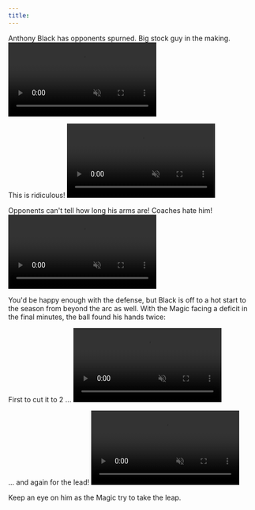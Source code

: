 ```yaml
---
title:
---
```

Anthony Black has opponents spurned. Big stock guy in the making.
<video loop controls muted>
<source src="https://videos.nba.com/nba/pbp/media/2024/10/28/0022400102/234/6b526608-84b9-f45d-87c1-eb857d5bbf50_1280x720.mp4" type="video/mp4">
</video>

This is ridiculous!
<video loop controls muted>
<source src="https://videos.nba.com/nba/pbp/media/2024/10/28/0022400102/479/09bdb620-a0cc-a8ce-2fe3-aef480bb2f30_1280x720.mp4" type="video/mp4">
</video>

Opponents can't tell how long his arms are! Coaches hate him!
<video loop controls muted>
<source src="https://videos.nba.com/nba/pbp/media/2024/10/28/0022400102/572/922cc698-8e7c-7ae3-edb5-63ad29fbf1ac_1280x720.mp4" type="video/mp4">
</video>

You'd be happy enough with the defense, but Black is off to a hot start to the season from beyond the arc as well. With the Magic facing a deficit in the final minutes, the ball found his hands twice:

First to cut it to 2 ...
<video loop controls muted>
<source src="https://videos.nba.com/nba/pbp/media/2024/10/28/0022400102/644/ae9c1121-4cf0-20e7-4190-52d5f43b0f87_1280x720.mp4" type="video/mp4">
</video>

... and again for the lead!
<video loop controls muted>
<source src="https://videos.nba.com/nba/pbp/media/2024/10/28/0022400102/711/813a4583-6194-9726-7850-a200d6da6bf0_1280x720.mp4" type="video/mp4">
</video>

Keep an eye on him as the Magic try to take the leap.